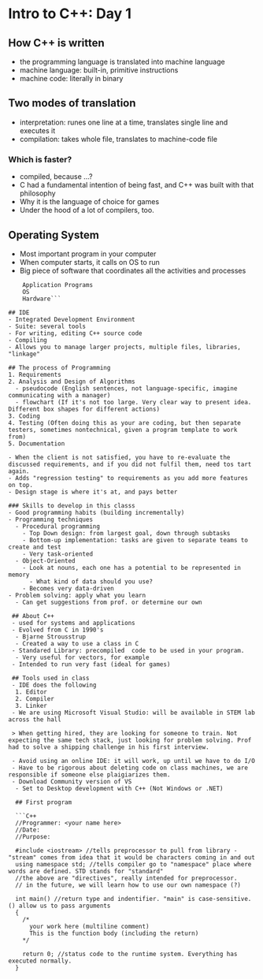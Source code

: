 # Intro to C++: Day 1

## How C++ is written

- the programming language is translated into machine language
- machine language: built-in, primitive instructions
- machine code: literally in binary 

## Two modes of translation

- interpretation: runes one line at a time, translates single line and executes it
- compilation: takes whole file, translates to machine-code file

### Which is faster?
- compiled, because ...?
- C had a fundamental intention of being fast, and C++ was built with that philosophy
- Why it is the language of choice for games
- Under the hood of a lot of compilers, too.

## Operating System
- Most important program in your computer
- When computer starts, it calls on OS to run
- Big piece of software that coordinates all the activities and processes

``` User 
    Application Programs
    OS
    Hardware```

## IDE
- Integrated Development Environment
- Suite: several tools
- For writing, editing C++ source code
- Compiling
- Allows you to manage larger projects, multiple files, libraries, "linkage"

## The process of Programming
1. Requirements
2. Analysis and Design of Algorithms
  - pseudocode (English sentences, not language-specific, imagine communicating with a manager)
  - flowchart (If it's not too large. Very clear way to present idea. Different box shapes for different actions)
3. Coding
4. Testing (Often doing this as your are coding, but then separate testers, sometimes nontechnical, given a program template to work from)
5. Documentation

- When the client is not satisfied, you have to re-evaluate the discussed requirements, and if you did not fulfil them, need tos tart again.
- Adds "regression testing" to requirements as you add more features on top.
- Design stage is where it's at, and pays better

### Skills to develop in this classs
- Good programming habits (building incrementally)
- Programming techniques
  - Procedural programming
    - Top Down design: from largest goal, down through subtasks
    - Bottom-up implementation: tasks are given to separate teams to create and test 
    - Very task-oriented
  - Object-Oriented
    - Look at nouns, each one has a potential to be represented in memory
      - What kind of data should you use?
    - Becomes very data-driven
- Problem solving: apply what you learn
  - Can get suggestions from prof. or determine our own
 
 ## About C++
 - used for systems and applications
 - Evolved from C in 1990's 
  - Bjarne Strousstrup 
  - Created a way to use a class in C
 - Standared Library: precompiled  code to be used in your program.
  - Very useful for vectors, for example
 - Intended to run very fast (ideal for games)
 
 ## Tools used in class
 - IDE does the following
  1. Editor
  2. Compiler
  3. Linker
 - We are using Microsoft Visual Studio: will be available in STEM lab across the hall
 
 > When getting hired, they are looking for someone to train. Not expecting the same tech stack, just looking for problem solving. Prof had to solve a shipping challenge in his first interview.
 
 - Avoid using an online IDE: it will work, up until we have to do I/O
 - Have to be rigorous about deleting code on class machines, we are responsible if someone else plaigiarizes them. 
 - Download Community version of VS
  - Set to Desktop development with C++ (Not Windows or .NET)
  
  ## First program
  
  ```C++
  //Programmer: <your name here>
  //Date:
  //Purpose:
  
  #include <iostream> //tells preprocessor to pull from library - "stream" comes from idea that it would be characters coming in and out
  using namespace std; //tells compiler go to "namespace" place where words are defined. STD stands for "standard"
  //the above are "directives", really intended for preprocessor.
  // in the future, we will learn how to use our own namespace (?)
  
  int main() //return type and indentifier. "main" is case-sensitive. () allow us to pass arguments
  {
    /*
      your work here (multiline comment)
      This is the function body (including the return)
    */
    
    return 0; //status code to the runtime system. Everything has executed normally. 
  }
 
 
 
 
 

